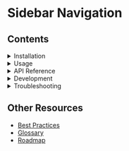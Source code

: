 # Sidebar Navigation

## Contents
<details>
<summary>Installation</summary>
- [Quick Start Guide](Installation/Quick-Start-Guide.md)
- [Full Installation](Installation/Full-Installation.md)
- [System Requirements](Installation/System-Requirements.md)
- [Common Errors](Installation/Common-Errors.md)
</details>

<details>
<summary>Usage</summary>
- [Basic Commands](Usage/Basic-Commands.md)
- [Advanced Usage](Usage/Advanced-Usage.md)
- [Configuration](Usage/Configuration.md)
- [Customization](Usage/Customization.md)
</details>

<details>
<summary>API Reference</summary>
- [API Overview](API-Reference/API-Overview.md)
- [Authentication](API-Reference/Authentication.md)
- [Reading Data](API-Reference/Endpoints/Read-Data.md)
- [Writing Data](API-Reference/Endpoints/Write-Data.md)
- [Deleting Data](API-Reference/Endpoints/Delete-Data.md)
- [Webhooks](API-Reference/Webhooks.md)
- [Rate Limits](API-Reference/Rate-Limits.md)
</details>

<details>
<summary>Development</summary>
- [Contribution Guidelines](Development/Contribution-Guidelines.md)
- [Code Structure](Development/Code-Structure.md)
- [Dev Environment Setup](Development/Dev-Environment.md)
- [Debugging Guide](Development/Debugging.md)
- [Testing and CI/CD](Development/Testing.md)
</details>

<details>
<summary>Troubleshooting</summary>
- [Common Issues](Troubleshooting/Common-Issues.md)
- [Performance Optimization](Troubleshooting/Performance-Issues.md)
- [Security Best Practices](Troubleshooting/Security-Issues.md)
</details>

## Other Resources
- [Best Practices](Best-Practices.md)
- [Glossary](Glossary.md)
- [Roadmap](Roadmap.md)

